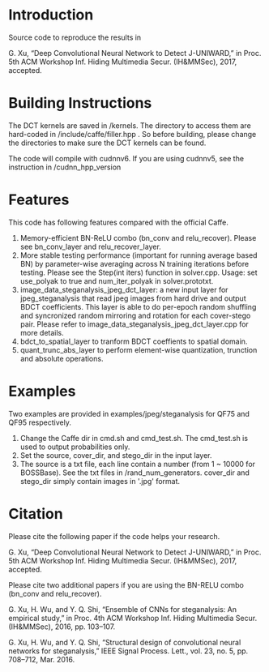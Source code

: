 # Introduction

Source code to reproduce the results in

G. Xu, “Deep Convolutional Neural Network to Detect J-UNIWARD,” in Proc. 5th ACM Workshop Inf. Hiding Multimedia Secur. (IH&MMSec), 2017, accepted.

# Building Instructions

The DCT kernels are saved in /kernels. The directory to access them are hard-coded in /include/caffe/filler.hpp
. So before building, please change the directories to make sure the DCT kernels can be found.

The code will compile with cudnnv6. If you are using cudnnv5, see the instruction in /cudnn_hpp_version

# Features
This code has following features compared with the official Caffe.

1) Memory-efficient BN-ReLU combo (bn_conv and relu_recover). Please see bn_conv_layer and relu_recover_layer.
2) More stable testing performance (important for running average based BN) by parameter-wise averaging across N training iterations before testing. Please see the Step(int iters) function in solver.cpp. Usage: set use_polyak to true and  num_iter_polyak in solver.prototxt.
3) image_data_steganalysis_jpeg_dct_layer: a new input layer for jpeg_steganalysis that read jpeg images from hard drive and output BDCT coefficients. This layer is able to do per-epoch random shuffling and syncronized random mirroring and rotation for each cover-stego pair. Please refer to image_data_steganalysis_jpeg_dct_layer.cpp for more details.
4) bdct_to_spatial_layer to tranform BDCT coeffients to spatial domain.
5) quant_trunc_abs_layer to perform element-wise quantization, trunction and absolute operations.

# Examples
Two examples are provided in examples/jpeg/steganalysis for QF75 and QF95 respectively.

1) Change the Caffe dir in cmd.sh and cmd_test.sh. The cmd_test.sh is used to output probabilities only.
2) Set the source, cover_dir, and stego_dir in the input layer.
3) The source is a txt file, each line contain a number (from 1 ~ 10000 for BOSSBase). See the txt files in /rand_num_generators. cover_dir and stego_dir simply contain images in '.jpg' format.


# Citation

Please cite the following paper if the code helps your research.

G. Xu, “Deep Convolutional Neural Network to Detect J-UNIWARD,” in Proc. 5th ACM Workshop Inf. Hiding Multimedia Secur. (IH&MMSec), 2017, accepted.



Please cite two additional papers if you are using the BN-RELU combo (bn_conv and relu_recover).

G. Xu, H. Wu, and Y. Q. Shi, “Ensemble of CNNs for steganalysis: An empirical study,” in Proc. 4th ACM Workshop Inf. Hiding Multimedia Secur. (IH&MMSec), 2016, pp. 103–107.

G. Xu, H. Wu, and Y. Q. Shi, “Structural design of convolutional neural networks for steganalysis,” IEEE Signal Process. Lett., vol. 23, no. 5, pp. 708–712, Mar. 2016.

